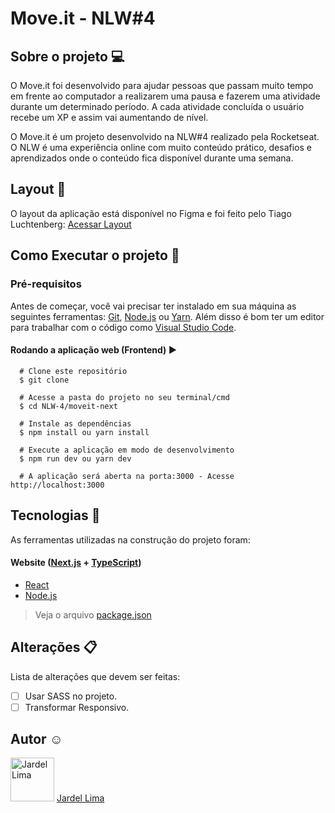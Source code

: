 # Move.it - NLW#4

## Sobre o projeto :computer:

O Move.it foi desenvolvido para ajudar pessoas que passam muito tempo em frente ao computador a realizarem uma pausa e fazerem uma atividade durante um determinado período.
A cada atividade concluída o usuário recebe um XP e assim vai aumentando de nível.

O Move.it é um projeto desenvolvido na NLW#4 realizado pela Rocketseat. 
O NLW é uma experiência online com muito conteúdo prático, desafios e aprendizados onde o conteúdo fica disponível durante uma semana.

## Layout :art:

O layout da aplicação está disponível no Figma e foi feito pelo Tiago Luchtenberg: <a href="https://www.figma.com/file/ge20pu3ofMOKoliUyKx1Nl/?viewer=1&node-id=160:2761">Acessar Layout</a>

## Como Executar o projeto :rocket:

### Pré-requisitos

Antes de começar, você vai precisar ter instalado em sua máquina as seguintes ferramentas: <a href="https://git-scm.com/">Git</a>, <a href="https://nodejs.org/en/"> Node.js</a> ou <a href="https://yarnpkg.com/">Yarn</a>.
Além disso é bom ter um editor para trabalhar com o código como <a href="https://code.visualstudio.com/"> Visual Studio Code</a>.

#### Rodando a aplicação web (Frontend) :arrow_forward:

``` 
  # Clone este repositório
  $ git clone
  
  # Acesse a pasta do projeto no seu terminal/cmd
  $ cd NLW-4/moveit-next
  
  # Instale as dependências
  $ npm install ou yarn install
  
  # Execute a aplicação em modo de desenvolvimento
  $ npm run dev ou yarn dev
  
  # A aplicação será aberta na porta:3000 - Acesse http://localhost:3000
```

## Tecnologias :wrench:

As ferramentas utilizadas na construção do projeto foram:

#### Website (<a href="https://nextjs.org/">Next.js</a> + <a href="https://www.typescriptlang.org/">TypeScript</a>)
- <a href="https://pt-br.reactjs.org/">React</a>
- <a href="https://nodejs.org/en/">Node.js</a>

> Veja o arquivo <a href="https://github.com/jardelima/NLW-4/blob/master/package.json">package.json</a>

## Alterações :clipboard:

Lista de alterações que devem ser feitas:
- [ ] Usar SASS no projeto.
- [ ] Transformar Responsivo.

## Autor :relaxed:

<img src="https://github.com/jardelima.png" alt="Jardel Lima" width="70" height="70"/>
<a href="https://github.com/jardelima">Jardel Lima</a>
